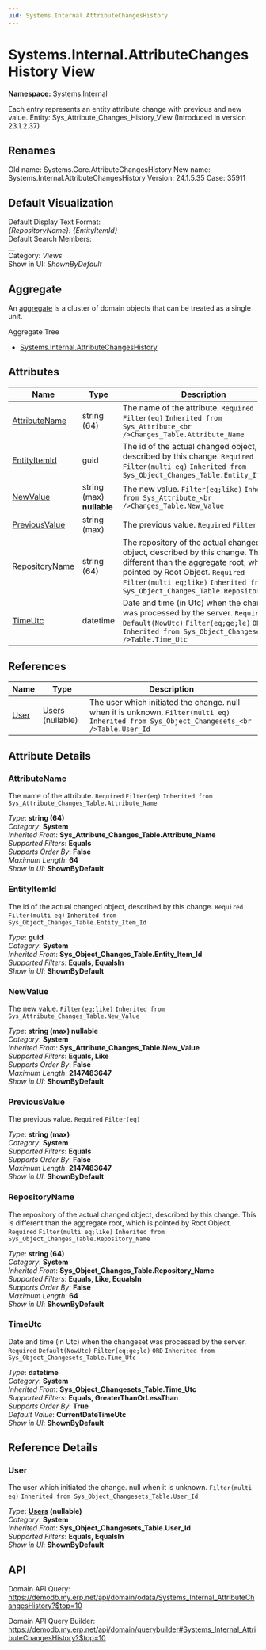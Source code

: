 ```yaml
---
uid: Systems.Internal.AttributeChangesHistory
---
```

# Systems.Internal.AttributeChangesHistory View

**Namespace:** [Systems.Internal](Systems.Internal.md)  

Each entry represents an entity attribute change with previous and new value. Entity: Sys_Attribute_Changes_History_View (Introduced in version 23.1.2.37)

## Renames

Old name: Systems.Core.AttributeChangesHistory 
New name: Systems.Internal.AttributeChangesHistory 
Version: 24.1.5.35 
Case: 35911 



## Default Visualization
Default Display Text Format:  
_{RepositoryName}: {EntityItemId}_  
Default Search Members:  
__  
Category:  _Views_  
Show in UI:  _ShownByDefault_  

## Aggregate
An [aggregate](https://docs.erp.net/tech/advanced/concepts/aggregates.html) is a cluster of domain objects that can be treated as a single unit.  

Aggregate Tree  
* [Systems.Internal.AttributeChangesHistory](Systems.Internal.AttributeChangesHistory.md)  

## Attributes

| Name | Type | Description |
| ---- | ---- | --- |
| [AttributeName](Systems.Internal.AttributeChangesHistory.md#attributename) | string (64) | The name of the attribute. `Required` `Filter(eq)` `Inherited from Sys_Attribute_<br />Changes_Table.Attribute_Name` 
| [EntityItemId](Systems.Internal.AttributeChangesHistory.md#entityitemid) | guid | The id of the actual changed object, described by this change. `Required` `Filter(multi eq)` `Inherited from Sys_Object_Changes_Table.Entity_Item_Id` 
| [NewValue](Systems.Internal.AttributeChangesHistory.md#newvalue) | string (max) __nullable__ | The new value. `Filter(eq;like)` `Inherited from Sys_Attribute_<br />Changes_Table.New_Value` 
| [PreviousValue](Systems.Internal.AttributeChangesHistory.md#previousvalue) | string (max) | The previous value. `Required` `Filter(eq)` 
| [RepositoryName](Systems.Internal.AttributeChangesHistory.md#repositoryname) | string (64) | The repository of the actual changed object, described by this change. This is different than the aggregate root, which is pointed by Root Object. `Required` `Filter(multi eq;like)` `Inherited from Sys_Object_Changes_Table.Repository_Name` 
| [TimeUtc](Systems.Internal.AttributeChangesHistory.md#timeutc) | datetime | Date and time (in Utc) when the changeset was processed by the server. `Required` `Default(NowUtc)` `Filter(eq;ge;le)` `ORD` `Inherited from Sys_Object_Changesets_<br />Table.Time_Utc` 

## References

| Name | Type | Description |
| ---- | ---- | --- |
| [User](Systems.Internal.AttributeChangesHistory.md#user) | [Users](Systems.Security.Users.md) (nullable) | The user which initiated the change. null when it is unknown. `Filter(multi eq)` `Inherited from Sys_Object_Changesets_<br />Table.User_Id` |


## Attribute Details

### AttributeName

The name of the attribute. `Required` `Filter(eq)` `Inherited from Sys_Attribute_Changes_Table.Attribute_Name`

_Type_: **string (64)**  
_Category_: **System**  
_Inherited From_: **Sys_Attribute_Changes_Table.Attribute_Name**  
_Supported Filters_: **Equals**  
_Supports Order By_: **False**  
_Maximum Length_: **64**  
_Show in UI_: **ShownByDefault**  

### EntityItemId

The id of the actual changed object, described by this change. `Required` `Filter(multi eq)` `Inherited from Sys_Object_Changes_Table.Entity_Item_Id`

_Type_: **guid**  
_Category_: **System**  
_Inherited From_: **Sys_Object_Changes_Table.Entity_Item_Id**  
_Supported Filters_: **Equals, EqualsIn**  
_Show in UI_: **ShownByDefault**  

### NewValue

The new value. `Filter(eq;like)` `Inherited from Sys_Attribute_Changes_Table.New_Value`

_Type_: **string (max) __nullable__**  
_Category_: **System**  
_Inherited From_: **Sys_Attribute_Changes_Table.New_Value**  
_Supported Filters_: **Equals, Like**  
_Supports Order By_: **False**  
_Maximum Length_: **2147483647**  
_Show in UI_: **ShownByDefault**  

### PreviousValue

The previous value. `Required` `Filter(eq)`

_Type_: **string (max)**  
_Category_: **System**  
_Supported Filters_: **Equals**  
_Supports Order By_: **False**  
_Maximum Length_: **2147483647**  
_Show in UI_: **ShownByDefault**  

### RepositoryName

The repository of the actual changed object, described by this change. This is different than the aggregate root, which is pointed by Root Object. `Required` `Filter(multi eq;like)` `Inherited from Sys_Object_Changes_Table.Repository_Name`

_Type_: **string (64)**  
_Category_: **System**  
_Inherited From_: **Sys_Object_Changes_Table.Repository_Name**  
_Supported Filters_: **Equals, Like, EqualsIn**  
_Supports Order By_: **False**  
_Maximum Length_: **64**  
_Show in UI_: **ShownByDefault**  

### TimeUtc

Date and time (in Utc) when the changeset was processed by the server. `Required` `Default(NowUtc)` `Filter(eq;ge;le)` `ORD` `Inherited from Sys_Object_Changesets_Table.Time_Utc`

_Type_: **datetime**  
_Category_: **System**  
_Inherited From_: **Sys_Object_Changesets_Table.Time_Utc**  
_Supported Filters_: **Equals, GreaterThanOrLessThan**  
_Supports Order By_: **True**  
_Default Value_: **CurrentDateTimeUtc**  
_Show in UI_: **ShownByDefault**  


## Reference Details

### User

The user which initiated the change. null when it is unknown. `Filter(multi eq)` `Inherited from Sys_Object_Changesets_Table.User_Id`

_Type_: **[Users](Systems.Security.Users.md) (nullable)**  
_Category_: **System**  
_Inherited From_: **Sys_Object_Changesets_Table.User_Id**  
_Supported Filters_: **Equals, EqualsIn**  
_Show in UI_: **ShownByDefault**  


## API

Domain API Query:
<https://demodb.my.erp.net/api/domain/odata/Systems_Internal_AttributeChangesHistory?$top=10>

Domain API Query Builder:
<https://demodb.my.erp.net/api/domain/querybuilder#Systems_Internal_AttributeChangesHistory?$top=10>

